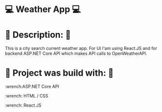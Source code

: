 # :computer: Weather App :computer:

# :notebook_with_decorative_cover: Description: :notebook_with_decorative_cover:
This is a city search current weather app. For UI I'am using React.JS and for backend ASP.NET Core API which makes API calls to OpenWeatherAPI.

# :hammer: Project was build with: :wrench:
<p> :wrench:ASP.NET Core API </p>
<p> :wrench: HTML / CSS </p>
<p> :wrench: React.JS </p>
